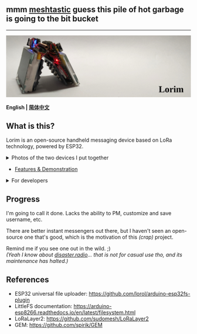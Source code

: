 ## mmm [meshtastic](https://meshtastic.org/) guess this pile of hot garbage is going to the bit bucket

----------------------------------------------------------------

![Lorim](./Assets/In%20the%20style%20of%20GEM.jpg)

**English | [简体中文](./README.zh-CN.md)**

## What is this?
Lorim is an open-source handheld messaging device based on LoRa technology, powered by ESP32.

<details>
<summary>Photos of the two devices I put together</summary>

![Photo 1](./Assets/IMG_6189.JPG)

![Photo 2](./Assets/IMG_E6181.JPG)

![Photo 3](./Assets/IMG_E6187.JPG)

![Photo 4](./Assets/IMG_6162.JPG)
</details>

- [Features & Demonstration](./Demo.md)

<details>
<summary>For developers</summary>

- [Wiring and pinouts](./Pinouts.md)

- [Code documentation](./CodeDocs.md)
</details>

## Progress
I'm going to call it done. Lacks the ability to PM, customize and save username, etc.

There are better instant messengers out there, but I haven't seen an open-source one that's good, which is the motivation of this *(crap)* project.

Remind me if you see one out in the wild. ;)<br>
*(Yeah I know about [disaster.radio](https://github.com/sudomesh/disaster-radio)... that is not for casual use tho, and its maintenance has halted.)*

## References
- ESP32 universal file uploader: <https://github.com/lorol/arduino-esp32fs-plugin><br>
- LittleFS documentation: <https://arduino-esp8266.readthedocs.io/en/latest/filesystem.html><br>
- LoRaLayer2: <https://github.com/sudomesh/LoRaLayer2><br>
- GEM: <https://github.com/spirik/GEM>

<!--
    Odd checksum
        68ef2aae8c056a156436a91964b14c91
-->
